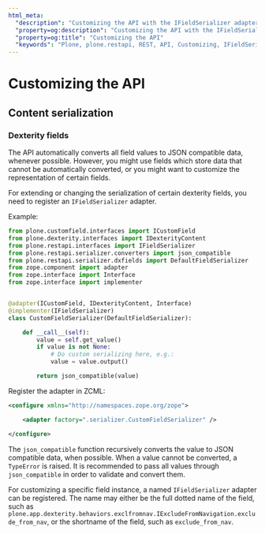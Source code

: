 ```yaml
---
html_meta:
  "description": "Customizing the API with the IFieldSerializer adapter."
  "property=og:description": "Customizing the API with the IFieldSerializer adapter."
  "property=og:title": "Customizing the API"
  "keywords": "Plone, plone.restapi, REST, API, Customizing, IFieldSerializer, adapter"
---
```


# Customizing the API


## Content serialization


### Dexterity fields

The API automatically converts all field values to JSON compatible data, whenever possible.
However, you might use fields which store data that cannot be automatically converted, or you might want to customize the representation of certain fields.

For extending or changing the serialization of certain dexterity fields, you need to register an `IFieldSerializer` adapter.

Example:

```python
from plone.customfield.interfaces import ICustomField
from plone.dexterity.interfaces import IDexterityContent
from plone.restapi.interfaces import IFieldSerializer
from plone.restapi.serializer.converters import json_compatible
from plone.restapi.serializer.dxfields import DefaultFieldSerializer
from zope.component import adapter
from zope.interface import Interface
from zope.interface import implementer


@adapter(ICustomField, IDexterityContent, Interface)
@implementer(IFieldSerializer)
class CustomFieldSerializer(DefaultFieldSerializer):

    def __call__(self):
        value = self.get_value()
        if value is not None:
            # Do custom serializing here, e.g.:
            value = value.output()

        return json_compatible(value)
```

Register the adapter in ZCML:

```xml
<configure xmlns="http://namespaces.zope.org/zope">

    <adapter factory=".serializer.CustomFieldSerializer" />

</configure>
```

The `json_compatible` function recursively converts the value to JSON compatible data, when possible.
When a value cannot be converted, a `TypeError` is raised.
It is recommended to pass all values through `json_compatible` in order to validate and convert them.

For customizing a specific field instance, a named `IFieldSerializer` adapter can be registered.
The name may either be the full dotted name of the field, such as `plone.app.dexterity.behaviors.exclfromnav.IExcludeFromNavigation.exclude_from_nav`, or the shortname of the field, such as `exclude_from_nav`.
